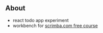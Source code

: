 ## About

- react todo app experiment 
- workbench for [scrimba.com free course](https://scrimba.com/learn/learnreact)
